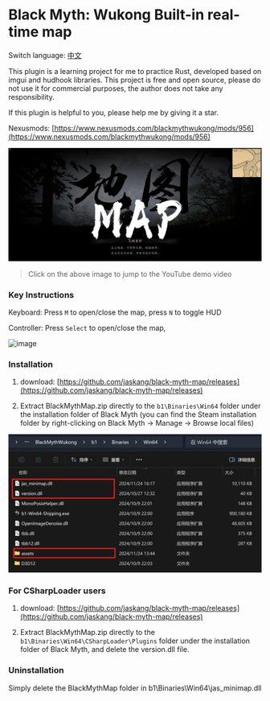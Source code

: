 

# Black Myth: Wukong Built-in real-time map

Switch language: [中文](./README.md)

This plugin is a learning project for me to practice Rust, developed based on imgui and hudhook libraries. This project is free and open source, please do not use it for commercial purposes, the author does not take any responsibility.

If this plugin is helpful to you, please help me by giving it a star.

Nexusmods: [https://www.nexusmods.com/blackmythwukong/mods/956](https://www.nexusmods.com/blackmythwukong/mods/956)

[![](./docs/images/page.jpg)](https://youtu.be/_gG5YlsjYwk)

> Click on the above image to jump to the YouTube demo video

### Key Instructions

Keyboard: Press `M` to open/close the map, press `N` to toggle HUD

Controller: Press `Select` to open/close the map, 

![image](./docs/images/bigmap.png)

### Installation 

1. download: [https://github.com/jaskang/black-myth-map/releases](https://github.com/jaskang/black-myth-map/releases)

2. Extract BlackMythMap.zip directly to the `b1\Binaries\Win64` folder under the installation folder of Black Myth (you can find the Steam installation folder by right-clicking on Black Myth -> Manage -> Browse local files)

![image](./docs/images/mapfiles.png)

### For CSharpLoader users

1. download: [https://github.com/jaskang/black-myth-map/releases](https://github.com/jaskang/black-myth-map/releases)

2. Extract BlackMythMap.zip directly to the `b1\Binaries\Win64\CSharpLoader\Plugins` folder under the installation folder of Black Myth, and delete the version.dll file.



### Uninstallation 

Simply delete the BlackMythMap folder in b1\Binaries\Win64\jas_minimap.dll
